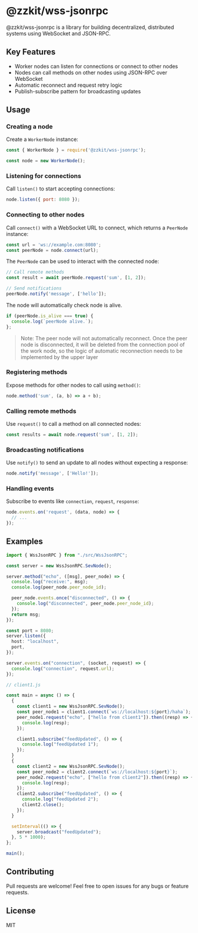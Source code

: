 # @zzkit/wss-jsonrpc

@zzkit/wss-jsonrpc is a library for building decentralized, distributed systems using WebSocket and JSON-RPC. 

## Key Features

- Worker nodes can listen for connections or connect to other nodes
- Nodes can call methods on other nodes using JSON-RPC over WebSocket
- Automatic reconnect and request retry logic
- Publish-subscribe pattern for broadcasting updates

## Usage

### Creating a node

Create a `WorkerNode` instance:

```js
const { WorkerNode } = require('@zzkit/wss-jsonrpc');

const node = new WorkerNode();
```

### Listening for connections

Call `listen()` to start accepting connections:

```js
node.listen({ port: 8080 });
```

### Connecting to other nodes

Call `connect()` with a WebSocket URL to connect, which returns a `PeerNode` instance:

```js
const url = 'ws://example.com:8080';
const peerNode = node.connect(url);
```

The `PeerNode` can be used to interact with the connected node: 

```js
// Call remote methods
const result = await peerNode.request('sum', [1, 2]);

// Send notifications
peerNode.notify('message', ['hello']);
```

The node will automatically check node is alive.

```ts
if (peerNode.is_alive === true) {
  console.log(`peerNode alive.`);
};
```

> Note: The peer node will not automatically reconnect. Once the peer node is disconnected, it will be deleted from the connection pool of the work node, so the logic of automatic reconnection needs to be implemented by the upper layer

### Registering methods

Expose methods for other nodes to call using `method()`:

```js
node.method('sum', (a, b) => a + b);
```

### Calling remote methods

Use `request()` to call a method on all connected nodes:

```js
const results = await node.request('sum', [1, 2]);
```

### Broadcasting notifications 

Use `notify()` to send an update to all nodes without expecting a response:

```js
node.notify('message', ['Hello!']); 
```

### Handling events

Subscribe to events like `connection`, `request`, `response`:

```js 
node.events.on('request', (data, node) => {
  // ...
});
```

## Examples

```ts
import { WssJsonRPC } from "./src/WssJsonRPC";

const server = new WssJsonRPC.SevNode();

server.method("echo", ([msg], peer_node) => {
  console.log("receive:", msg);
  console.log(peer_node.peer_node_id);

  peer_node.events.once("disconnected", () => {
    console.log("disconnected", peer_node.peer_node_id);
  });
  return msg;
});

const port = 8080;
server.listen({
  host: "localhost",
  port,
});

server.events.on("connection", (socket, request) => {
  console.log("connection", request.url);
});

// client1.js

const main = async () => {
  {
    const client1 = new WssJsonRPC.SevNode();
    const peer_node1 = client1.connect(`ws://localhost:${port}/haha`);
    peer_node1.request("echo", ["hello from client1"]).then((resp) => {
      console.log(resp);
    });

    client1.subscribe("feedUpdated", () => {
      console.log("feedUpdated 1");
    });
  }
  {
    const client2 = new WssJsonRPC.SevNode();
    const peer_node2 = client2.connect(`ws://localhost:${port}`);
    peer_node2.request("echo", ["hello from client2"]).then((resp) => {
      console.log(resp);
    });
    client2.subscribe("feedUpdated", () => {
      console.log("feedUpdated 2");
      client2.close();
    });
  }

  setInterval(() => {
    server.broadcast("feedUpdated");
  }, 5 * 1000);
};

main();

```

## Contributing

Pull requests are welcome! Feel free to open issues for any bugs or feature requests.

## License

MIT
